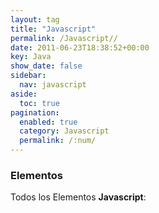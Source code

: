 ```yaml
---
layout: tag
title: "Javascript"
permalink: /Javascript//
date: 2011-06-23T18:38:52+00:00
key: Java
show_date: false
sidebar:
  nav: javascript
aside:
  toc: true
pagination: 
  enabled: true
  category: Javascript
  permalink: /:num/    
---
```


<h3>Elementos</h3>
Todos los Elementos <strong>Javascript</strong>: